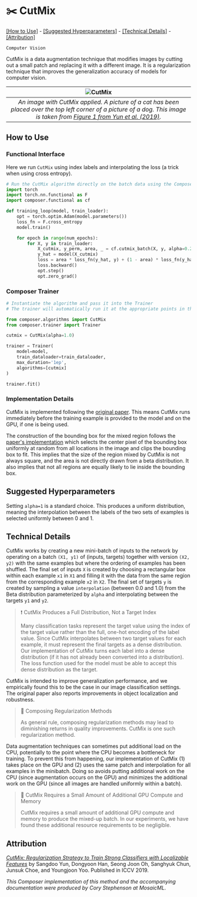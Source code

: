# ✂️ CutMix

[\[How to Use\]](#how-to-use) - [\[Suggested Hyperparameters\]](#suggested-hyperparameters) - [\[Technical Details\]](#technical-details) - [\[Attribution\]](#attribution)

`Computer Vision`

CutMix is a data augmentation technique that modifies images by cutting out a small patch and replacing it with a different image.
It is a regularization technique that improves the generalization accuracy of models for computer vision.

| ![CutMix](https://storage.googleapis.com/docs.mosaicml.com/images/methods/cutmix.png) |
|:--:
|*An image with CutMix applied. A picture of a cat has been placed over the top left corner of a picture of a dog. This image is taken from [Figure 1 from Yun et al. (2019)](https://arxiv.org/abs/1905.04899).*|

## How to Use

### Functional Interface

Here we run `CutMix` using index labels and interpolating the loss (a trick when using cross entropy).
```python
# Run the CutMix algorithm directly on the batch data using the Composer functional API
import torch
import torch.nn.functional as F
import composer.functional as cf

def training_loop(model, train_loader):
    opt = torch.optim.Adam(model.parameters())
    loss_fn = F.cross_entropy
    model.train()

    for epoch in range(num_epochs):
        for X, y in train_loader:
            X_cutmix, y_perm, area, _ = cf.cutmix_batch(X, y, alpha=0.2)
            y_hat = model(X_cutmix)
            loss = area * loss_fn(y_hat, y) + (1 - area) * loss_fn(y_hat, y_perm)
            loss.backward()
            opt.step()
            opt.zero_grad()
```

### Composer Trainer

<!--pytest.mark.gpu-->
<!--pytest.mark.timeout(15)-->
```python
# Instantiate the algorithm and pass it into the Trainer
# The trainer will automatically run it at the appropriate points in the training loop

from composer.algorithms import CutMix
from composer.trainer import Trainer

cutmix = CutMix(alpha=1.0)

trainer = Trainer(
    model=model,
    train_dataloader=train_dataloader,
    max_duration='1ep',
    algorithms=[cutmix]
)

trainer.fit()
```

### Implementation Details

CutMix is implemented following the [original paper](https://arxiv.org/abs/1905.04899). This means CutMix runs immediately before the training example is provided to the model and on the GPU, if one is being used.

The construction of the bounding box for the mixed region follows the [paper's implementation](https://github.com/clovaai/CutMix-PyTorch) which selects the center pixel of the bounding box uniformly at random from all locations in the image and clips the bounding box to fit. This implies that the size of the region mixed by CutMix is not always square, and the area is not directly drawn from a beta distribution. It also implies that not all regions are equally likely to lie inside the bounding box.

## Suggested Hyperparameters

Setting `alpha=1` is a standard choice. This produces a uniform distribution, meaning the interpolation between the labels of the two sets of examples is selected uniformly between 0 and 1.

## Technical Details

CutMix works by creating a new mini-batch of inputs to the network by operating on a batch `(X1, y1)` of (inputs, targets) together with version `(X2, y2)` with the same examples but where the ordering of examples has been shuffled.
The final set of inputs `X` is created by choosing a rectangular box within each example `x1` in `X1` and filling it with the data from the same region from the corresponding example `x2` in `X2`.
The final set of targets `y` is created by sampling a value `interpolation` (between 0.0 and 1.0) from the Beta distribution parameterized by `alpha` and interpolating between the targets `y1` and `y2`.


> ❗ CutMix Produces a Full Distribution, Not a Target Index
>
> Many classification tasks represent the target value using the index of the target value rather than the full, one-hot encoding of the label value.
> Since CutMix interpolates between two target values for each example, it must represent the final targets as a dense distribution.
> Our implementation of CutMix turns each label into a dense distribution (if it has not already been converted into a distribution).
> The loss function used for the model must be able to accept this dense distribution as the target.

CutMix is intended to improve generalization performance, and we empirically found this to be the case in our image classification settings. The original paper also reports improvements in object localization and robustness.



> 🚧 Composing Regularization Methods
>
> As general rule, composing regularization methods may lead to diminishing returns in quality improvements. CutMix is one such regularization method.

Data augmentation techniques can sometimes put additional load on the CPU, potentially to the point where the CPU becomes a bottleneck for training.
To prevent this from happening, our implementation of CutMix (1) takes place on the GPU and (2) uses the same patch and interpolation for all examples in the minibatch.
Doing so avoids putting additional work on the CPU (since augmentation occurs on the GPU) and minimizes the additional work on the GPU (since all images are handled uniformly within a batch).

> 🚧 CutMix Requires a Small Amount of Additional GPU Compute and Memory
>
> CutMix requires a small amount of additional GPU compute and memory to produce the mixed-up batch.
> In our experiments, we have found these additional resource requirements to be negligible.

## Attribution

[*CutMix: Regularization Strategy to Train Strong Classifiers with Localizable Features*](https://arxiv.org/abs/1905.04899) by Sangdoo Yun, Dongyoon Han, Seong Joon Oh, Sanghyuk Chun, Junsuk Choe, and Youngjoon Yoo. Published in ICCV 2019.

*This Composer implementation of this method and the accompanying documentation were produced by Cory Stephenson at MosaicML.*
